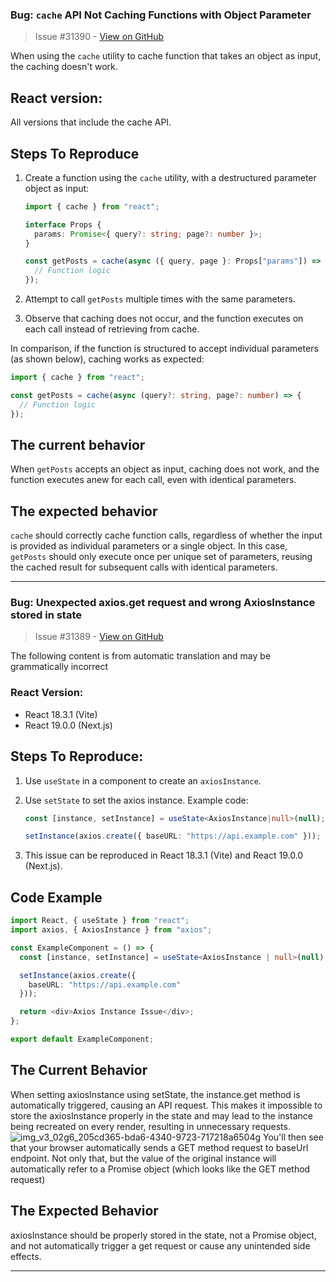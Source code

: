 ### Bug: `cache` API Not Caching Functions with Object Parameter

> Issue #31390 - [View on GitHub](https://github.com/facebook/react/issues/31390)

When using the `cache` utility to cache function that takes an object as input, the caching doesn't work.

## React version:
All versions that include the cache API.

## Steps To Reproduce

1. Create a function using the `cache` utility, with a destructured parameter object as input:
   ```typescript
   import { cache } from "react";

   interface Props {
     params: Promise<{ query?: string; page?: number }>;
   }

   const getPosts = cache(async ({ query, page }: Props["params"]) => {
     // Function logic
   });
   ```

2. Attempt to call `getPosts` multiple times with the same parameters.

3. Observe that caching does not occur, and the function executes on each call instead of retrieving from cache.

In comparison, if the function is structured to accept individual parameters (as shown below), caching works as expected:

```typescript
import { cache } from "react";

const getPosts = cache(async (query?: string, page?: number) => {
  // Function logic
});
```

## The current behavior

When `getPosts` accepts an object as input, caching does not work, and the function executes anew for each call, even with identical parameters.

## The expected behavior

`cache` should correctly cache function calls, regardless of whether the input is provided as individual parameters or a single object. In this case, `getPosts` should only execute once per unique set of parameters, reusing the cached result for subsequent calls with identical parameters.

---

### Bug: Unexpected axios.get request and wrong AxiosInstance stored in state

> Issue #31389 - [View on GitHub](https://github.com/facebook/react/issues/31389)

The following content is from automatic translation and may be grammatically incorrect
### React Version:

- React 18.3.1 (Vite)
- React 19.0.0 (Next.js)

## Steps To Reproduce:

1. Use `useState` in a component to create an `axiosInstance`.
2. Use `setState` to set the axios instance. Example code:

   ```typescript
   const [instance, setInstance] = useState<AxiosInstance|null>(null);

   setInstance(axios.create({ baseURL: "https://api.example.com" }));
3. This issue can be reproduced in React 18.3.1 (Vite) and React 19.0.0 (Next.js).


## Code Example 
  ```typescript
  import React, { useState } from "react";
  import axios, { AxiosInstance } from "axios";
  
  const ExampleComponent = () => {
    const [instance, setInstance] = useState<AxiosInstance | null>(null);
  
    setInstance(axios.create({
      baseURL: "https://api.example.com"
    }));
  
    return <div>Axios Instance Issue</div>;
  };
  
  export default ExampleComponent;
```
## The Current Behavior
When setting axiosInstance using setState, the instance.get method is automatically triggered, causing an API request. This makes it impossible to store the axiosInstance properly in the state and may lead to the instance being recreated on every render, resulting in unnecessary requests.
![img_v3_02g6_205cd365-bda6-4340-9723-717218a6504g](https://github.com/user-attachments/assets/0f1ad170-bf11-4f76-94f7-e8ecd05439ca)
You'll then see that your browser automatically sends a GET method request to baseUrl endpoint.
Not only that, but the value of the original instance will automatically refer to a Promise object (which looks like the GET method request)

## The Expected Behavior 
axiosInstance should be properly stored in the state, not a Promise object, and not automatically trigger a get request or cause any unintended side effects.

---

